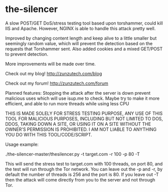 # the-silencer
A slow POST/GET DoS/stress testing tool based upon torshammer, could kill IIS and Apache. However, NGINX is able to handle this attack pretty well.

Improved by changing content length and keep alive to a little smaller but seemingly random value, which will prevent the detection based on the requests that Torshammer sent. Also added cookies and a mixed GET/POST to prevent detection.

More improvements will be made over time.

Check out my blog! http://zunzutech.com/blog

Check out my forum! http://zunzutech.com/forum

Planned features: Stopping the attack after the server is down prevent malicious uses which will use isup.me to check. Maybe try to make it more efficient, and able to run more threads while using less CPU



THIS IS MADE SOLELY FOR STRESS TESTING PURPOSE, ANY USE OF THIS TOOL FOR MALICIOUS PURPOSES, INCLUDING BUT NOT LIMITED TO DOS, DDOS, TAKING DOWN A SITE, OR USING IT ON A SITE WITHOUT THE OWNER'S PERMISSION IS PROHIBITED. I AM NOT LIABLE TO ANYTHING YOU DO WITH THIS TOOL/CODE/SCRIPT.

Usage example:

./the-silencer-master/thesilencer.py -t target.com -r 100 -p 80 -T

This will send the stress test to target.com with 100 threads, on port 80, and the test will run through the Tor network. You can leave out the -p and -r, by default the number of threads is 256 and the port is 80. If you leave out -T then the attack will come directly from you to the server and not through Tor.


